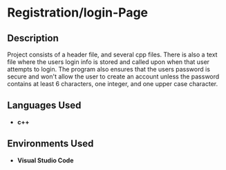 # Registration/login-Page


<h2>Description</h2>
Project consists of a header file, and several cpp files. There is also a text file where the users login info is stored and called upon when that user attempts to login. The program also ensures that the users password is secure and won't allow the user to create an account unless the password contains at least 6 characters, one integer, and one upper case character.
<br />


<h2>Languages Used</h2>

- <b>c++</b> 

<h2>Environments Used </h2>

- <b>Visual Studio Code</b>



<!--
 ```diff
- text in red
+ text in green
! text in orange
# text in gray
@@ text in purple (and bold)@@
```
--!>
